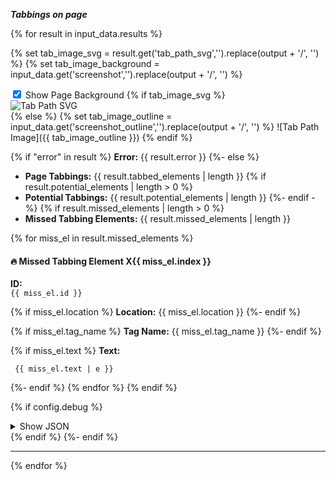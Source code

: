 ***Tabbings on page***

<style>
  .tabbing-path-image {
    display: block;
    background-repeat: no-repeat;
    background-size: contain;
  }
  .toggle-bg-checkbox:not(:checked) ~ .tabbing-path-image {
    background-image: none !important;
  }
</style>

{% for result in input_data.results %}

{% set tab_image_svg = result.get('tab_path_svg','').replace(output + '/', '') %}
{% set tab_image_background = input_data.get('screenshot','').replace(output + '/', '') %}
<div class="tab-image-container">
  <input type="checkbox" checked="checked" id="toggle-bg-{{ loop.index }}" class="toggle-bg-checkbox">
  <label for="toggle-bg-{{ loop.index }}">Show Page Background</label>
  {% if tab_image_svg %}
<img src="{{ tab_image_svg }}" style="background-image: url('{{ tab_image_background }}')" alt="Tab Path SVG" class="tabbing-path-image">
  {% else %}
    {% set tab_image_outline = input_data.get('screenshot_outline','').replace(output + '/', '') %}
![Tab Path Image]({{ tab_image_outline }})
  {% endif %}
</div>

{% if "error" in result %}
**Error:** {{ result.error }}
{%- else %}

- **Page Tabbings:** {{ result.tabbed_elements | length }}
{% if result.potential_elements | length > 0 %}
- **Potential Tabbings:** {{ result.potential_elements | length }}
{%- endif -%}
{% if result.missed_elements | length > 0 %}
- **Missed Tabbing Elements:** {{ result.missed_elements | length }}

{% for miss_el in result.missed_elements %}
#### 🔥 Missed Tabbing Element X{{ miss_el.index }}

**ID:**    
`{{ miss_el.id }}`

{% if miss_el.location %}
**Location:** 
{{ miss_el.location }}
{%- endif %}

{% if miss_el.tag_name %}
**Tag Name:** 
{{ miss_el.tag_name }}
{%- endif %}

{% if miss_el.text %}
**Text:**
```plaintext
 {{ miss_el.text | e }}
```
{%- endif %}
{% endfor %}
{% endif %}



{% if config.debug %}
<section>
<details>
<summary>Show JSON</summary>

```json
{{ result | tojson(indent=2) }}
```

</details>
</section>
{% endif %}
{%- endif %}

---
{% endfor %}
